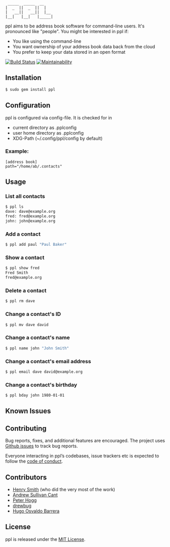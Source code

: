      _____  _____  __
    |  _  ||  _  ||  |
    |   __||   __||  |__
    |__|   |__|   |_____|


ppl aims to be address book software for
command-line users. It's pronounced like "people". You might be interested in
ppl if:

* You like using the command-line
* You want ownership of your address book data back from the cloud
* You prefer to keep your data stored in an open format

[![Build Status](https://travis-ci.com/MartinsCode/ppl.svg?branch=master)](https://travis-ci.com/MartinsCode/ppl)
[![Maintainability](https://api.codeclimate.com/v1/badges/470a5404b93077a6464e/maintainability)](https://codeclimate.com/github/MartinsCode/ppl/maintainability)


Installation
------------

```bash
$ sudo gem install ppl
```


Configuration
-------------

ppl is configured via config-file. It is checked for in 
- current directory as .pplconfig
- user home directory as .pplconfig
- XDG-Path (~/.config/ppl/config by default)

### Example:
```
[address book]
path="/home/ab/.contacts"
```


Usage
-----

### List all contacts

```bash
$ ppl ls
dave: dave@example.org
fred: fred@example.org
john: john@example.org
```

### Add a contact
```bash
$ ppl add paul "Paul Baker"
```

### Show a contact
```bash
$ ppl show fred
Fred Smith
fred@example.org
```

### Delete a contact
```bash
$ ppl rm dave
```

### Change a contact's ID
```bash
$ ppl mv dave david
```

### Change a contact's name
```bash
$ ppl name john "John Smith"
```

### Change a contact's email address
```bash
$ ppl email dave david@example.org
```

### Change a contact's birthday
```bash
$ ppl bday john 1980-01-01
```

Known Issues
------------


Contributing
------------

Bug reports, fixes, and additional features are encouraged. The project uses
[Github issues](https://github.com/hnrysmth/ppl/issues) to track bug reports.

Everyone interacting in ppl’s codebases, issue trackers etc is expected to follow the [code of conduct](https://github.com/MartinsCode/ppl/blob/master/CODE_OF_CONDUCT.md).

Contributors
------------

- [Henry Smith](https://github.com/hencatsmith/) (who did the very most of the work)
- [Andrew Sullivan Cant](https://github.com/acant/)
- [Peter Hogg](https://github.com/pigmonkey/)
- [drewbug](https://github.com/drewbug/)
- [Hugo Osvaldo Barrera](https://github.com/WhyNotHugo/)

License
-------

ppl is released under the [MIT License].

[MIT License]: http://www.opensource.org/licenses/MIT
